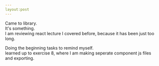 ```yaml
---
layout:post
---
```


Came to library.  
It's something.  
I am reviewing react lecture I covered before, because it has been just too long.  
  


Doing the beginning tasks to remind myself.  
learned up to exercise 8, where I am making seperate component js files and exporting.  
